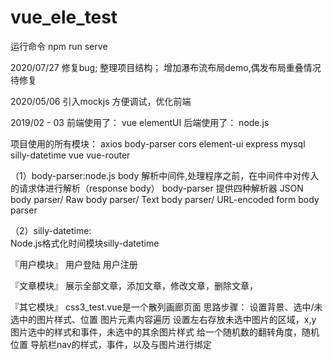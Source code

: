 # vue_ele_test
运行命令 
npm run serve

2020/07/27 
修复bug; 
整理项目结构；
增加瀑布流布局demo,偶发布局重叠情况待修复


2020/05/06 引入mockjs
方便调试，优化前端


2019/02 - 03
前端使用了： vue elementUI 
后端使用了： node.js 

项目使用的所有模块：
axios  body-parser  cors  element-ui express mysql silly-datetime vue vue-router

（1）body-parser:node.js body 解析中间件,处理程序之前，在中间件中对传入的请求体进行解析（response body）
    body-parser 提供四种解析器
        JSON body parser/
        Raw body parser/
        Text body parser/
        URL-encoded form body parser
        
（2）silly-datetime:    
     Node.js格式化时间模块silly-datetime

『用户模块』
    用户登陆
   用户注册

『文章模块』
    展示全部文章，添加文章，修改文章，删除文章，
    
『其它模块』
css3_test.vue是一个散列画廊页面
思路步骤：
设置背景、选中/未选中的图片样式、位置
图片元素内容遍历
设置左右存放未选中图片的区域，x,y
图片选中的样式和事件，未选中的其余图片样式
给一个随机数的翻转角度，随机位置
导航栏nav的样式，事件，以及与图片进行绑定

